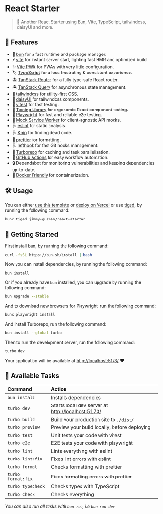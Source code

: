 # React Starter

> 🍱 Another React Starter using Bun, Vite, TypeScript, tailwindcss, daisyUI and more.

## 🐣 Features

- 🍞 [bun][bun] for a fast runtime and package manager.
- ⚡️ [vite][vite] for instant server start, lighting fast HMR and optimized build.
- ✨ [Vite PWA](https://vite-pwa-org.netlify.app) for PWAs with very little configuration.
- 🏷️ [TypeScript][TypeScript] for a less frustrating & consistent experience.
- 🏝️ [TanStack Router][TanStack Router] for a fully type-safe React router.
- 🏝️ [TanStack Query][TanStack Query] for asynchronous state management.
- 💄 [tailwindcss][tailwindcss] for utility-first CSS.
- 💄 [daisyUI](https://daisyui.com) for tailwindcss components.
- 🧪 [vitest][vitest] for fast testing.
- 🧪 [Testing Library][Testing Library] for ergonomic React component testing.
- 🧪 [Playwright][Playwright] for fast and reliable e2e testing.
- 🧪 [Mock Service Worker][Mock Service Worker] for client-agnostic API mocks.
- 🩺 [eslint][eslint] for static analysis.
- 🩺 [Knip][Knip] for finding dead code.
- 🎨 [prettier][prettier] for formatting.
- 🩺 [lefthook][lefthook] for fast Git hooks management.
- 👷 [Turborepo][Turborepo] for caching and task parallelization.
- 👷 [GitHub Actions][GitHub Actions] for easy workflow automation.
- 🔒️ [Dependabot][Dependabot] for monitoring vulnerabilities and keeping dependencies up-to-date.
- 🐳 [Docker Friendly][Docker] for containerization.

## 🛠️ Usage

You can either [use this template](https://github.com/jimmy-guzman/react-starter/generate) or [deploy on Vercel](https://vercel.com/new/clone?repository-url=https%3A%2F%2Fgithub.com%2Fjimmy-guzman%2Freact-starter&project-name=my-awesome-react-project&repository-name=my-awesome-react-project) or use [tiged](https://github.com/tiged/tiged), by running the following command:

```bash
bunx tiged jimmy-guzman/react-starter
```

## 🏁 Getting Started

First install [bun](https://bun.sh/docs/installation), by running the following command:

```bash
curl -fsSL https://bun.sh/install | bash
```

Now you can install dependencies, by running the following command:

```bash
bun install
```

Or if you already have `bun` installed, you can upgrade by running the following command:

```bash
bun upgrade --stable
```

And to download new browsers for Playwright, run the following command:

```bash
bunx playwright install
```

And install Turborepo, run the following command:

```bash
bun install --global turbo
```

Then to run the development server, run the following command:

```bash
turbo dev
```

Your application will be available at <http://localhost:5173/> ❤️

## 🧞 Available Tasks

| Command            | Action                                              |
| :----------------- | :-------------------------------------------------- |
| `bun install`      | Installs dependencies                               |
| `turbo dev`        | Starts local dev server at <http://localhost:5173/> |
| `turbo build`      | Build your production site to `./dist/`             |
| `turbo preview`    | Preview your build locally, before deploying        |
| `turbo test`       | Unit tests your code with vitest                    |
| `turbo e2e`        | E2E tests your code with playwright                 |
| `turbo lint`       | Lints everything with eslint                        |
| `turbo lint:fix`   | Fixes lint errors with eslint                       |
| `turbo format`     | Checks formatting with prettier                     |
| `turbo format:fix` | Fixes formatting errors with prettier               |
| `turbo typecheck`  | Checks types with TypeScript                        |
| `turbo check`      | Checks everything                                   |

_You can also run all tasks with `bun run`, i.e `bun run dev`_

<!-- features references start -->

[vite]: https://vite.dev
[TypeScript]: https://www.typescriptlang.org
[tailwindcss]: https://tailwindcss.com
[eslint]: https://eslint.org
[vitest]: https://vitest.dev/guide/why.html
[Testing Library]: https://testing-library.com/docs/guiding-principles
[Playwright]: https://playwright.dev
[prettier]: https://prettier.io
[bun]: https://bun.sh
[GitHub Actions]: https://github.com/features/actions
[lefthook]: https://github.com/evilmartians/lefthook
[TanStack Router]: https://tanstack.com/router/v1
[TanStack Query]: https://tanstack.com/query/v5
[Turborepo]: https://turbo.build/repo/docs
[Mock Service Worker]: https://mswjs.io
[Knip]: https://knip.dev
[Dependabot]: https://docs.github.com/en/code-security/dependabot
[Docker]: https://www.docker.com

<!-- features references end -->
